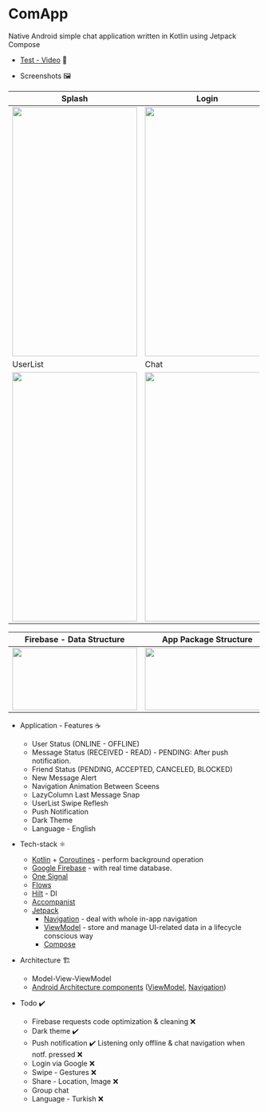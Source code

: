 # ComApp

Native Android simple chat application written in Kotlin using Jetpack Compose

* [Test - Video](https://www.youtube.com/watch?v=xcbukL4MDlQ) 🧪

* Screenshots 🖼️

|Splash|Login|Profile|
|------|-----|-------|
|<img src="https://user-images.githubusercontent.com/50905347/155622233-f76ff3d7-da3d-47e9-89a2-e401bd0887b7.png" width="250" height="500">|<img src="https://user-images.githubusercontent.com/50905347/155622238-9d075029-19e7-4fb3-a77d-71ba996d41f1.png" width="250" height="500">|<img src="https://user-images.githubusercontent.com/50905347/156538780-ec109ff4-050e-4100-9c35-e084841dd70d.png" width="250" height="500">|
|UserList|Chat|Dark Theme|
|<img src="https://user-images.githubusercontent.com/50905347/156539273-c63cc514-58d4-4b42-89ac-8ecd2f77412d.png" width="250" height="500">|<img src="https://user-images.githubusercontent.com/50905347/156539411-ef3bbeaa-9ddd-4278-a2fc-88f437b00c56.png" width="250" height="500">|<img src="https://user-images.githubusercontent.com/50905347/156539502-cb1155b5-d630-4c2b-94d7-13536dbcbd91.png" width="250" height="500">|

|Firebase - Data Structure|App Package Structure|
|-------------------------|---------------------|
|<img src="https://user-images.githubusercontent.com/50905347/156565001-46ee1ac2-f231-47aa-b802-b49a1abed092.png" width="250" height="125">|<img src="https://user-images.githubusercontent.com/50905347/156565459-d8ab03a3-1248-4240-b093-231cff3a24fd.png" width="250" height="125">|

* Application - Features ☕
   * User Status (ONLINE - OFFLINE)
   * Message Status (RECEIVED - READ) - PENDING: After push notification.
   * Friend Status (PENDING, ACCEPTED, CANCELED, BLOCKED)
   * New Message Alert
   * Navigation Animation Between Sceens
   * LazyColumn Last Message Snap
   * UserList Swipe Reflesh
   * Push Notification
   * Dark Theme
   * Language - English

* Tech-stack ⚛️
    * [Kotlin](https://kotlinlang.org/) + [Coroutines](https://kotlinlang.org/docs/reference/coroutines-overview.html) - perform background operation
    * [Google Firebase](https://firebase.google.com) - with real time database.
    * [One Signal](https://onesignal.com)
    * [Flows](https://developer.android.com/kotlin/flow)
    * [Hilt](https://github.com/google/dagger) - DI
    * [Accompanist](https://github.com/google/accompanist)
    * [Jetpack](https://developer.android.com/jetpack)
        * [Navigation](https://developer.android.com/topic/libraries/architecture/navigation/) - deal with whole in-app navigation      
        * [ViewModel](https://developer.android.com/topic/libraries/architecture/viewmodel) - store and manage UI-related data in a lifecycle conscious way
        * [Compose](https://developer.android.com/jetpack/compose)
* Architecture 🏗️
    * Model-View-ViewModel
    * [Android Architecture components](https://developer.android.com/topic/libraries/architecture) ([ViewModel](https://developer.android.com/topic/libraries/architecture/viewmodel), [Navigation](https://developer.android.com/jetpack/androidx/releases/navigation))
 
 * Todo ✔️
   * Firebase requests code optimization & cleaning ❌
   * Dark theme ✔️
   * Push notification ✔️ Listening only offline & chat navigation when notf. pressed ❌
   * Login via Google ❌
   * Swipe - Gestures ❌
   * Share - Location, Image ❌
   * Group chat
   * Language - Turkish ❌


